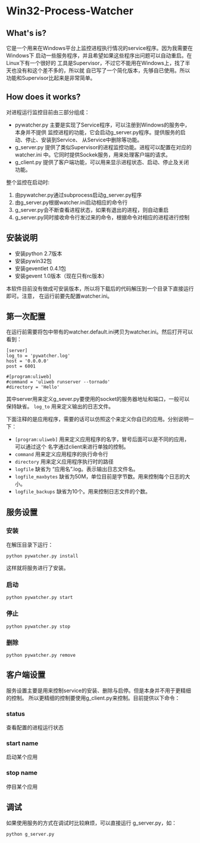 Win32-Process-Watcher
========================

## What's is?

它是一个用来在Windows平台上监控进程执行情况的service程序。因为我需要在Windows下
启动一些服务程序，并且希望如果这些程序出问题可以自动重启。在Linux下有一个很好的
工具是Supervisor，不过它不能用在Windows上，找了半天也没有和这个差不多的，所以就
自已写了一个简化版本，先够自已使用。所以功能和Supervisor比起来是非常简单。

## How does it works?

对进程运行监控目前由三部分组成：

* pywatcher.py 主要是实现了Service程序，可以注册到Windows的服务中，本身并不提供
  监控进程的功能，它会启动g_server.py程序。提供服务的启动、停止、安装到Service、
  从Service中删除等功能。
* g_server.py 提供了类似Supervisor的进程监控功能。进程可以配置在对应的watcher.ini
  中。它同时提供Sockek服务，用来处理客户端的请求。
* g_client.py 提供了客户端功能，可以用来显示进程状态、启动、停止及关闭功能。

整个监控在启动时:

1. 由pywatcher.py通过subprocess启动g_server.py程序
2. 由g_server.py根据watcher.ini启动相应的命令行
3. g_server.py会不断查看进程状态，如果有退出的进程，则自动重启
4. g_server.py同时接收命令行发过来的命令，根据命令对相应的进程进行控制

## 安装说明

* 安装python 2.7版本
* 安装pywin32包
* 安装geventlet 0.4.1包
* 安装gevent 1.0版本（现在只有rc版本）

本软件目前没有做成可安装版本，所以将下载后的代码解压到一个目录下直接运行即可。注意，
在运行前要先配置watcher.ini。

## 第一次配置

在运行前需要将包中带有的watcher.default.ini拷贝为watcher.ini。然后打开可以看到：

```
[server]
log_to = 'pywatcher.log'
host = '0.0.0.0'
post = 6001

#[program:uliweb]
#command = 'uliweb runserver --tornado'
#directory = 'Hello'
```

其中server用来定义g_sever.py要使用的socket的服务器地址和端口，一般可以保持缺省。
`log_to` 用来定义输出的日志文件。

下面注释的是应用程序，需要的话可以仿照这个来定义你自已的应用。分别说明一下：

* `[program:uliweb]` 用来定义应用程序的名字，冒号后面可以是不同的应用，可以通过这个
名字通过client来进行单独的控制。
* `command` 用来定义应用程序的执行命令行
* `directory` 用来定义应用程序执行时的路径
* `logfile` 缺省为 “应用名”.log。表示输出日志文件名。
* `logfile_maxbytes` 缺省为50M，单位目前是字节数。用来控制每个日志的大小。
* `logfile_backups` 缺省为10个。用来控制日志文件的个数。

## 服务设置

### 安装

在解压目录下运行：

```
python pywatcher.py install
```

这样就将服务进行了安装。

### 启动

```
python pywatcher.py start
```

### 停止

```
python pywatcher.py stop
```

### 删除

```
python pywatcher.py remove
```

## 客户端设置

服务设置主要是用来控制service的安装、删除与启停。但是本身并不用于更精细的控制。
所以更精细的控制要使用g_client.py来控制。目前提供以下命令：

### status

查看配置的进程运行状态

### start name

启动某个应用

### stop name

停目某个应用

## 调试

如果使用服务的方式在调试时比较麻烦，可以直接运行 g_server.py，如：

```
python g_server.py
```


